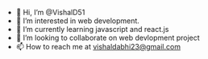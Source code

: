 - 👋 Hi, I’m @VishalD51
- 👀 I’m interested in web development.
- 🌱 I’m currently learning javascript and react.js
- 💞️ I’m looking to collaborate on web devlopment project
- 📫 How to reach me at vishaldabhi23@gmail.com 
<!---
VishalD51/VishalD51 is a ✨ special ✨ repository because its `README.md` (this file) appears on your GitHub profile.
You can click the Preview link to take a look at your changes.
--->
